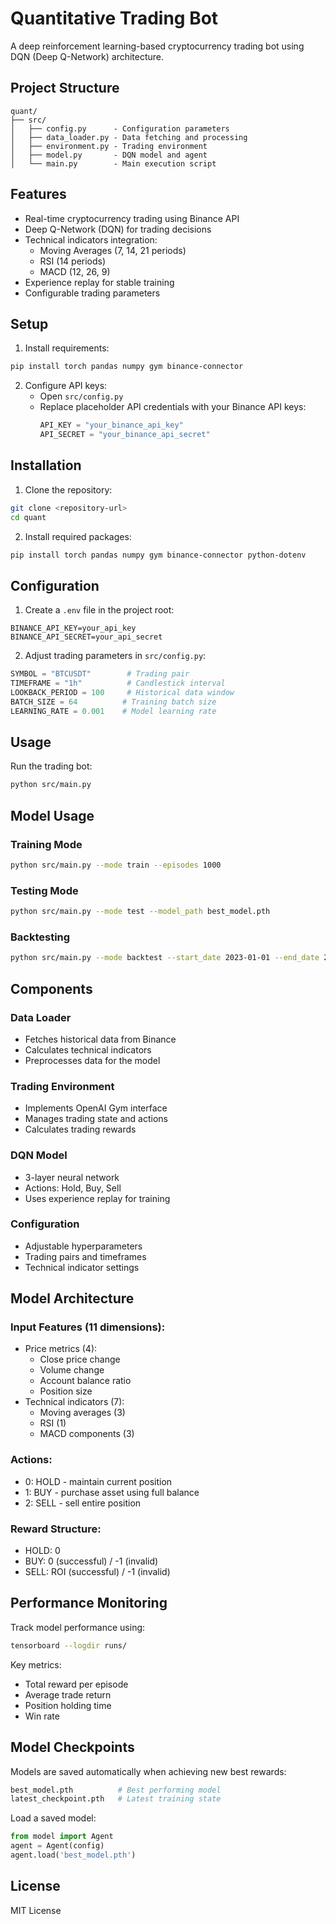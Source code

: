 # Quantitative Trading Bot

A deep reinforcement learning-based cryptocurrency trading bot using DQN (Deep Q-Network) architecture.

## Project Structure

```
quant/
├── src/
│   ├── config.py      - Configuration parameters
│   ├── data_loader.py - Data fetching and processing
│   ├── environment.py - Trading environment
│   ├── model.py       - DQN model and agent
│   └── main.py        - Main execution script
```

## Features

- Real-time cryptocurrency trading using Binance API
- Deep Q-Network (DQN) for trading decisions
- Technical indicators integration:
  - Moving Averages (7, 14, 21 periods)
  - RSI (14 periods)
  - MACD (12, 26, 9)
- Experience replay for stable training
- Configurable trading parameters

## Setup

1. Install requirements:
```bash
pip install torch pandas numpy gym binance-connector
```

2. Configure API keys:
   - Open `src/config.py`
   - Replace placeholder API credentials with your Binance API keys:
     ```python
     API_KEY = "your_binance_api_key"
     API_SECRET = "your_binance_api_secret"
     ```

## Installation

1. Clone the repository:
```bash
git clone <repository-url>
cd quant
```

2. Install required packages:
```bash
pip install torch pandas numpy gym binance-connector python-dotenv
```

## Configuration

1. Create a `.env` file in the project root:
```env
BINANCE_API_KEY=your_api_key
BINANCE_API_SECRET=your_api_secret
```

2. Adjust trading parameters in `src/config.py`:
```python
SYMBOL = "BTCUSDT"        # Trading pair
TIMEFRAME = "1h"          # Candlestick interval
LOOKBACK_PERIOD = 100     # Historical data window
BATCH_SIZE = 64          # Training batch size
LEARNING_RATE = 0.001    # Model learning rate
```

## Usage

Run the trading bot:
```bash
python src/main.py
```

## Model Usage

### Training Mode
```bash
python src/main.py --mode train --episodes 1000
```

### Testing Mode
```bash
python src/main.py --mode test --model_path best_model.pth
```

### Backtesting
```bash
python src/main.py --mode backtest --start_date 2023-01-01 --end_date 2023-12-31
```

## Components

### Data Loader
- Fetches historical data from Binance
- Calculates technical indicators
- Preprocesses data for the model

### Trading Environment
- Implements OpenAI Gym interface
- Manages trading state and actions
- Calculates trading rewards

### DQN Model
- 3-layer neural network
- Actions: Hold, Buy, Sell
- Uses experience replay for training

### Configuration
- Adjustable hyperparameters
- Trading pairs and timeframes
- Technical indicator settings

## Model Architecture

### Input Features (11 dimensions):
- Price metrics (4):
  - Close price change
  - Volume change
  - Account balance ratio
  - Position size
- Technical indicators (7):
  - Moving averages (3)
  - RSI (1)
  - MACD components (3)

### Actions:
- 0: HOLD - maintain current position
- 1: BUY - purchase asset using full balance
- 2: SELL - sell entire position

### Reward Structure:
- HOLD: 0
- BUY: 0 (successful) / -1 (invalid)
- SELL: ROI (successful) / -1 (invalid)

## Performance Monitoring

Track model performance using:
```bash
tensorboard --logdir runs/
```

Key metrics:
- Total reward per episode
- Average trade return
- Position holding time
- Win rate

## Model Checkpoints

Models are saved automatically when achieving new best rewards:
```python
best_model.pth          # Best performing model
latest_checkpoint.pth   # Latest training state
```

Load a saved model:
```python
from model import Agent
agent = Agent(config)
agent.load('best_model.pth')
```

## License

MIT License
